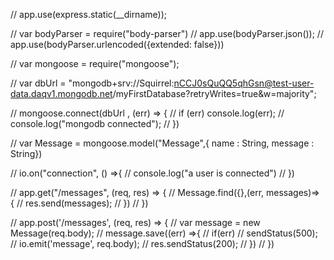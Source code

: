 

<!-- <!DOCTYPE html>
<html>
<head>
 <script src="https://cdn.jsdelivr.net/npm/bootstrap@5.2.2/dist/js/bootstrap.min.js"></script>
 <script src="https://code.jquery.com/jquery-3.6.1.min.js"></script>
 <link rel="stylesheet" href="https://cdn.jsdelivr.net/npm/bootstrap@5.2.2/dist/css/bootstrap.min.css">
 <script src="/socket.io/socket.io.js"></script>
 <script src="https://cdnjs.cloudflare.com/ajax/libs/socket.io/4.0.1/socket.io.min.js" integrity="sha512-eVL5Lb9al9FzgR63gDs1MxcDS2wFu3loYAgjIH0+Hg38tCS8Ag62dwKyH+wzDb+QauDpEZjXbMn11blw8cbTJQ==" crossorigin="anonymous"></script>


</head>
<body>
<div class="container">
 <br>
 <div class="jumbotron">
 <h1 class="display-4">Send Message</h1>
 <br>
 <input id = “name” class=”form-control” placeholder=”Name”>
 <br>
 <textarea id = “message” class=”form-control” placeholder=”Your Message Here”>
</textarea>
 <br>
 <button id=”send” class=”btn btn-success”>Send</button>
 </div>
 <div id=”messages”>
 
</div>
</div>
<script>

</script>
</body>
</html>


<script>
var socket = io();

socket.on("message", addMessages)


   $(() => {
    $("#send").click(()=>{
       sendMessage({
          name: $("#name").val(), 
          message:$("#message").val()});
        })
      getMessages()
    })
    
function addMessages(message){
   $("#messages").append(`
      <h4> ${message.name} </h4>
      <p>  ${message.message} </p>`)
   }
   
function getMessages(){
  $.get("http://localhost:3000/messages", (data) => {
   data.forEach(addMessages);
   })
 }
 
function sendMessage(message){
   $.post("http://localhost:3000/messages", message)
 }

</script> -->






















// app.use(express.static(__dirname));

// var bodyParser = require("body-parser")
// app.use(bodyParser.json());
// app.use(bodyParser.urlencoded({extended: false}))


// var mongoose = require("mongoose");

// var dbUrl = "mongodb+srv://Squirrel:nCCJ0sQuQQ5qhGsn@test-user-data.daqv1.mongodb.net/myFirstDatabase?retryWrites=true&w=majority";

// mongoose.connect(dbUrl , (err) => { 
//    if (err) console.log(err);
//    console.log("mongodb connected");
// })

// var Message = mongoose.model("Message",{ name : String, message : String})

// io.on("connection", () =>{
//    console.log("a user is connected")
//   })

// app.get("/messages", (req, res) => {
//    Message.find({},(err, messages)=> {
//      res.send(messages);
//    })
//  })

//  app.post('/messages', (req, res) => {
//    var message = new Message(req.body);
//    message.save((err) =>{
//      if(err)
//        sendStatus(500);
//      io.emit('message', req.body);
//      res.sendStatus(200);
//    })
//  })
 